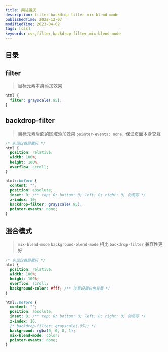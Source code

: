 ```yaml
---
title: 网站置灰
description: filter backdrop-filter mix-blend-mode
publishedTime: 2022-12-07
modifiedTime: 2023-04-02
tags: [css]
keywords: css,filter,backdrop-filter,mix-blend-mode
---
```


## 目录

## filter

> 目标元素本身添加效果

```css
html {
  filter: grayscale(.95);
}
```

## backdrop-filter

> 目标元素后面的区域添加效果
> `pointer-events: none;` 保证页面本身交互

```css
/* 实现仅首屏置灰 */
html {
  position: relative;
  width: 100%;
  height: 100%;
  overflow: scroll;
}

html::before {
  content: "";
  position: absolute;
  inset: 0; /** top: 0; bottom: 0; left: 0; right: 0; 的简写 */
  z-index: 10;
  backdrop-filter: grayscale(.95);
  pointer-events: none;
}
```

## 混合模式

> `mix-blend-mode` `background-blend-mode`
> 相比 `backdrop-filter` 兼容性更好

```css
/* 实现仅首屏置灰 */
html {
  position: relative;
  width: 100%;
  height: 100%;
  overflow: scroll;
  background-color: #fff; /** 注意设置白色背景 */
}

html::before {
  content: "";
  position: absolute;
  inset: 0; /** top: 0; bottom: 0; left: 0; right: 0; 的简写 */
  z-index: 10;
  /* backdrop-filter: grayscale(.95); */
  background: rgba(0, 0, 0, 1);
  mix-blend-mode: color;
  pointer-events: none;
}
```

